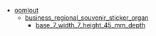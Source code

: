 * [oomlout](oomlout)
  * [business_regional_souvenir_sticker_organ](oomlout/business_regional_souvenir_sticker_organ)
    * [base_7_width_7_height_45_mm_depth](oomlout/business_regional_souvenir_sticker_organ/base_7_width_7_height_45_mm_depth)
